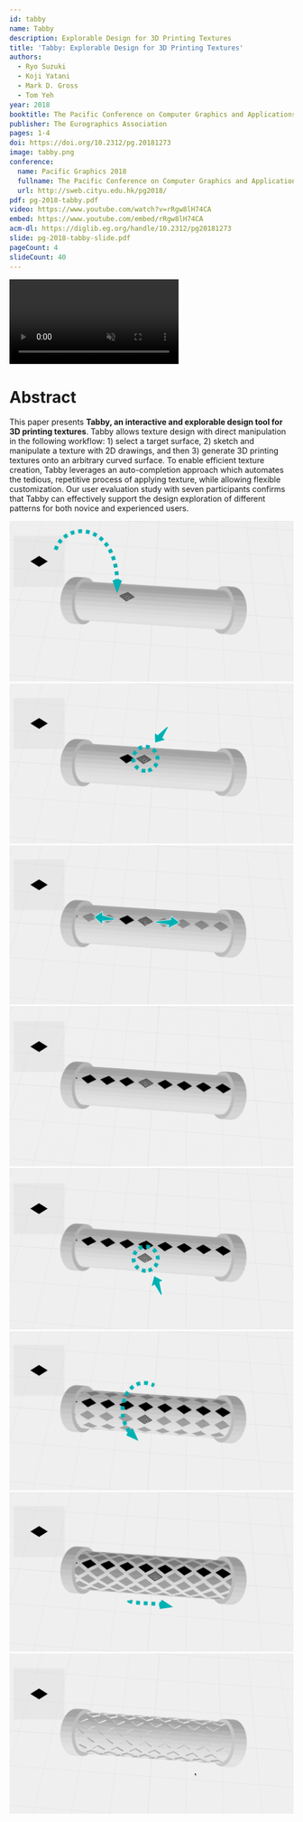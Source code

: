 ```yaml
---
id: tabby
name: Tabby
description: Explorable Design for 3D Printing Textures
title: 'Tabby: Explorable Design for 3D Printing Textures'
authors:
  - Ryo Suzuki
  - Koji Yatani
  - Mark D. Gross
  - Tom Yeh
year: 2018
booktitle: The Pacific Conference on Computer Graphics and Applications (Pacific Graphics 2018)
publisher: The Eurographics Association
pages: 1-4
doi: https://doi.org/10.2312/pg.20181273
image: tabby.png
conference:
  name: Pacific Graphics 2018
  fullname: The Pacific Conference on Computer Graphics and Applications (Pacific Graphics 2018)
  url: http://sweb.cityu.edu.hk/pg2018/
pdf: pg-2018-tabby.pdf
video: https://www.youtube.com/watch?v=rRgw8lH74CA
embed: https://www.youtube.com/embed/rRgw8lH74CA
acm-dl: https://diglib.eg.org/handle/10.2312/pg20181273
slide: pg-2018-tabby-slide.pdf
pageCount: 4
slideCount: 40
---
```


<video preload="metadata" autoPlay loop muted playsInline webkit-playsinline="">
  <source src="/static/projects/tabby/top.mp4" type="video/mp4"></source>
</video>

# Abstract
This paper presents **Tabby, an interactive and explorable design tool for 3D printing textures**. Tabby allows texture design with direct manipulation in the following workflow: 1) select a target surface, 2) sketch and manipulate a texture with 2D drawings, and then 3) generate 3D printing textures onto an arbitrary curved surface. To enable efficient texture creation, Tabby leverages an auto-completion approach which automates the tedious, repetitive process of applying texture, while allowing flexible customization. Our user evaluation study with seven participants confirms that Tabby can effectively support the design exploration of different patterns for both novice and experienced users.

<div class="figures ui four column grid">
  <div class="figure column">
    <a href="/static/projects/tabby/figure-1-1.png" data-lightbox="lightbox"><img src="/static/projects/tabby/figure-1-1.png" /></a>
  </div>
  <div class="figure column">
    <a href="/static/projects/tabby/figure-1-2.png" data-lightbox="lightbox"><img src="/static/projects/tabby/figure-1-2.png" /></a>
  </div>
  <div class="figure column">
    <a href="/static/projects/tabby/figure-1-3.png" data-lightbox="lightbox"><img src="/static/projects/tabby/figure-1-3.png" /></a>
  </div>
  <div class="figure column">
    <a href="/static/projects/tabby/figure-1-4.png" data-lightbox="lightbox"><img src="/static/projects/tabby/figure-1-4.png" /></a>
  </div>
</div>

<div class="figures ui four column grid">
  <div class="figure column">
    <a href="/static/projects/tabby/figure-1-5.png" data-lightbox="lightbox"><img src="/static/projects/tabby/figure-1-5.png" /></a>
  </div>
  <div class="figure column">
    <a href="/static/projects/tabby/figure-1-6.png" data-lightbox="lightbox"><img src="/static/projects/tabby/figure-1-6.png" /></a>
  </div>
  <div class="figure column">
    <a href="/static/projects/tabby/figure-1-7.png" data-lightbox="lightbox"><img src="/static/projects/tabby/figure-1-7.png" /></a>
  </div>
  <div class="figure column">
    <a href="/static/projects/tabby/figure-1-8.png" data-lightbox="lightbox"><img src="/static/projects/tabby/figure-1-8.png" /></a>
  </div>
</div>




